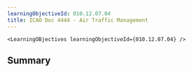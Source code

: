 ```yaml
---
learningObjectiveId: 010.12.07.04
title: ICAO Doc 4444 - Air Traffic Management
---
```


```tsx eval
<LearningOBjectives learningObjectiveId={010.12.07.04} />
```

## Summary
